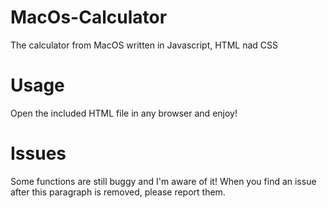 # MacOs-Calculator
The calculator from MacOS written in Javascript, HTML nad CSS

# Usage
Open the included HTML file in any browser and enjoy!

# Issues
Some functions are still buggy and I'm aware of it! When you find an issue after this paragraph is removed, please report them. 
